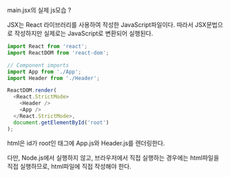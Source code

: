 main.jsx의 실제 js모습 ?

JSX는 React 라이브러리를 사용하여 작성한 JavaScript파일이다.
따라서 JSX문법으로 작성하지만 실제로는 JavaScript로 변환되어 실행된다.

```js
import React from 'react';
import ReactDOM from 'react-dom';

// Component imports
import App from './App';
import Header from './Header';

ReactDOM.render(
  <React.StrictMode>
    <Header />
    <App />
  </React.StrictMode>,
  document.getElementById('root')
);
```

html은 id가 root인 태그에 App.js와 Header.js를 렌더링한다.

다만, Node.js에서 실행하지 않고, 브라우저에서 직접 실행하는 경우에는
html파일을 직접 실행하므로, html파일에 직접 작성해야 한다.
